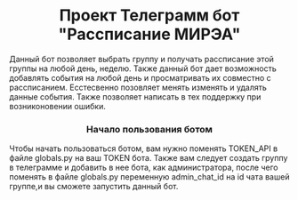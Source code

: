 <h1 align="center">Проект Телеграмм бот "Рассписание МИРЭА"</h1>
Данный бот позволяет выбрать группу и получать рассписание этой группы на любой день, неделю. Также данный бот дает возможность добавлять события на любой день и просматривать их совместно с рассписанием. Есстесвенно позовляет менять изменять и удалять данные события. Также позволяет написать в тех поддержку при возниконовении ошибки.
<h3 align="center">Начало пользования ботом</h3>
Чтобы начать пользоваться ботом, вам нужно поменять TOKEN_API в файле globals.py на ваш TOKEN бота. Также вам следует создать группу в телеграмме и добавить в нее бота, как администратора, после чего поменять в файле globals.py переменную admin_chat_id на id чата вашей группе,и вы сможете запустить данный бот.
